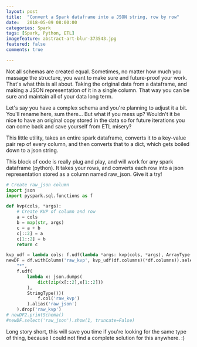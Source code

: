 ```yaml
---
layout: post
title:  "Convert a Spark dataframe into a JSON string, row by row"
date:   2018-05-09 08:00:00
categories: Spark
tags: [Spark, Python, ETL]
imagefeature: abstract-art-blur-373543.jpg
featured: false
comments: true

---
```


Not all schemas are created equal. Sometimes, no matter how much you massage the structure, you want to make sure and future-proof your work. That's what this is all about. Taking the original data from a dataframe, and making a JSON representation of it in a single column. That way you can be sure and maintain all of your data long term.

<!--more-->

Let's say you have a complex schema and you're planning to adjust it a bit. You'll rename here, sum there... But what if you mess up? Wouldn't it be nice to have an original copy stored in the data so for future iterations you can come back and save yourself from ETL misery?

This little utility, takes an entire spark dataframe, converts it to a key-value pair rep of every column, and then converts that to a dict, which gets boiled down to a json string.

This block of code is really plug and play, and will work for any spark dataframe (python). It takes your rows, and converts each row into a json representation stored as a column named raw_json. Give it a try!

```python
# Create raw_json column
import json
import pyspark.sql.functions as f

def kvp(cols, *args):
    # Create KVP of column and row
    a = cols
    b = map(str, args)
    c = a + b
    c[::2] = a
    c[1::2] = b
    return c

kvp_udf = lambda cols: f.udf(lambda *args: kvp(cols, *args), ArrayType(StringType()))
newDF = df.withColumn('raw_kvp', kvp_udf(df.columns)(*df.columns)).select(
    "*",
    f.udf(
        lambda x: json.dumps(
            dict(zip(x[::2],x[1::2]))
        ), 
        StringType())(
            f.col('raw_kvp')
        ).alias('raw_json')
    ).drop('raw_kvp')
# newDF2.printSchema()
#newDF.select('raw_json').show(1, truncate=False)
```

Long story short, this will save you time if you're looking for the same type of thing, because I could not find a complete solution for this anywhere.  :)





```
